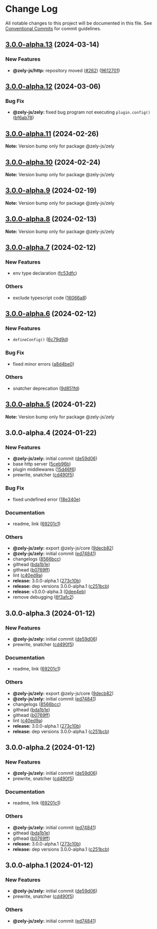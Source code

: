 # Change Log

All notable changes to this project will be documented in this file.
See [Conventional Commits](https://conventionalcommits.org) for commit guidelines.

## [3.0.0-alpha.13](https://github.com/zely-js/zely/compare/v3.0.0-alpha.12...v3.0.0-alpha.13) (2024-03-14)


### New Features

* **@zely-js/http:** repository moved ([#262](https://github.com/zely-js/zely/issues/262)) ([9612701](https://github.com/zely-js/zely/commit/9612701550fc894173bf32033bfebd97c8ab7e0f))




## [3.0.0-alpha.12](https://github.com/zely-js/zely/compare/v3.0.0-alpha.11...v3.0.0-alpha.12) (2024-03-06)


### Bug Fix

* **@zely-js/zely:** fixed bug program not executing `plugin.config()` ([bf6ab78](https://github.com/zely-js/zely/commit/bf6ab7824d3e3b99721c3141c6b5d34ccb565b7a))



## [3.0.0-alpha.11](https://github.com/zely-js/zely/compare/v3.0.0-alpha.10...v3.0.0-alpha.11) (2024-02-26)

**Note:** Version bump only for package @zely-js/zely





## [3.0.0-alpha.10](https://github.com/zely-js/zely/compare/v3.0.0-alpha.9...v3.0.0-alpha.10) (2024-02-24)

**Note:** Version bump only for package @zely-js/zely





## [3.0.0-alpha.9](https://github.com/zely-js/zely/compare/v3.0.0-alpha.8...v3.0.0-alpha.9) (2024-02-19)

**Note:** Version bump only for package @zely-js/zely





## [3.0.0-alpha.8](https://github.com/zely-js/zely/compare/v3.0.0-alpha.7...v3.0.0-alpha.8) (2024-02-13)

**Note:** Version bump only for package @zely-js/zely





## [3.0.0-alpha.7](https://github.com/zely-js/zely/compare/v3.0.0-alpha.6...v3.0.0-alpha.7) (2024-02-12)


### New Features

* env type declaration ([fc53dfc](https://github.com/zely-js/zely/commit/fc53dfce6136ae5604cd0534ac6a7938e7212926))


### Others

* exclude typescript code ([16066a8](https://github.com/zely-js/zely/commit/16066a818532a7f6882fe18d78cf6ae552c0b20b))



## [3.0.0-alpha.6](https://github.com/zely-js/zely/compare/v3.0.0-alpha.5...v3.0.0-alpha.6) (2024-02-12)


### New Features

* `defineConfig()` ([6c79d9d](https://github.com/zely-js/zely/commit/6c79d9d387534fb4b6e1843ff10392b11b3bd222))


### Bug Fix

* fixed minor errors ([a8d4be0](https://github.com/zely-js/zely/commit/a8d4be09f788cbade054bb9e4dc4678c4cbf59e5))


### Others

* snatcher deprecation ([9d851fd](https://github.com/zely-js/zely/commit/9d851fd8852da169b2cb9efdae012fc4dbeb9063))



## [3.0.0-alpha.5](https://github.com/zely-js/zely/compare/v3.0.0-alpha.4...v3.0.0-alpha.5) (2024-01-22)

**Note:** Version bump only for package @zely-js/zely





## 3.0.0-alpha.4 (2024-01-22)


### New Features

* **@zely-js/zely:** initial commit ([de59d06](https://github.com/zely-js/zely/commit/de59d06ad19feb88e83ca518dd9913449bb01079))
* base http server ([5ceb96b](https://github.com/zely-js/zely/commit/5ceb96b586beeefc3b8cdac90d2dcd46fc349384))
* plugin middlewares ([15d46f6](https://github.com/zely-js/zely/commit/15d46f6cecec3c7a2c8bc72a5bbbbd3132196d12))
* prewrite, snatcher ([cd490f5](https://github.com/zely-js/zely/commit/cd490f58ca73904c6663b7c384681c24fc67c016))


### Bug Fix

* fixed undefined error ([18e340e](https://github.com/zely-js/zely/commit/18e340ea27d738b50d045fa4942d8d59f6ef5a63))


### Documentation

* readme, link ([69201c1](https://github.com/zely-js/zely/commit/69201c1ad67fb0d57dc1e58ccaa7fa56f75d889a))


### Others

* **@zely-js/zely:** export @zely-js/core ([9decb82](https://github.com/zely-js/zely/commit/9decb82d73428e5e9e86355ce3fc9573f9fdb322))
* **@zely-js/zely:** initial commit ([ed74841](https://github.com/zely-js/zely/commit/ed74841e92d3aa4f4205a243e6c9af8df8dd37d4))
* changelogs ([8566bcc](https://github.com/zely-js/zely/commit/8566bccb98316070b7681605f2b7038e889be0fe))
* githead ([bda1b1e](https://github.com/zely-js/zely/commit/bda1b1e1f9af347a763216e7d7ced5cf6e7315e8))
* githead ([b0769ff](https://github.com/zely-js/zely/commit/b0769ffaf7d5d37dc2be3fcd86ddafab7a349cd6))
* lint ([c40ed9a](https://github.com/zely-js/zely/commit/c40ed9abd79c37e9c3e2eee9255de951898e73f0))
* **release:** 3.0.0-alpha.1 ([273c10b](https://github.com/zely-js/zely/commit/273c10bbbf98dd23ed5a15bb177f9e45e3621888))
* **release:** dep versions 3.0.0-alpha.1 ([c251bcb](https://github.com/zely-js/zely/commit/c251bcb5681b8479562ae3598f0e4329a5b4c88c))
* **release:** v3.0.0-alpha.3 ([0dee4eb](https://github.com/zely-js/zely/commit/0dee4ebaf38aac55cf544a6c4e4b197b93d9acaa))
* remove debugging ([6f3afc2](https://github.com/zely-js/zely/commit/6f3afc20c2a444d7dfb1d156d5cb3f94ada1f821))



## 3.0.0-alpha.3 (2024-01-12)


### New Features

* **@zely-js/zely:** initial commit ([de59d06](https://github.com/zely-js/zely/commit/de59d06ad19feb88e83ca518dd9913449bb01079))
* prewrite, snatcher ([cd490f5](https://github.com/zely-js/zely/commit/cd490f58ca73904c6663b7c384681c24fc67c016))


### Documentation

* readme, link ([69201c1](https://github.com/zely-js/zely/commit/69201c1ad67fb0d57dc1e58ccaa7fa56f75d889a))


### Others

* **@zely-js/zely:** export @zely-js/core ([9decb82](https://github.com/zely-js/zely/commit/9decb82d73428e5e9e86355ce3fc9573f9fdb322))
* **@zely-js/zely:** initial commit ([ed74841](https://github.com/zely-js/zely/commit/ed74841e92d3aa4f4205a243e6c9af8df8dd37d4))
* changelogs ([8566bcc](https://github.com/zely-js/zely/commit/8566bccb98316070b7681605f2b7038e889be0fe))
* githead ([bda1b1e](https://github.com/zely-js/zely/commit/bda1b1e1f9af347a763216e7d7ced5cf6e7315e8))
* githead ([b0769ff](https://github.com/zely-js/zely/commit/b0769ffaf7d5d37dc2be3fcd86ddafab7a349cd6))
* lint ([c40ed9a](https://github.com/zely-js/zely/commit/c40ed9abd79c37e9c3e2eee9255de951898e73f0))
* **release:** 3.0.0-alpha.1 ([273c10b](https://github.com/zely-js/zely/commit/273c10bbbf98dd23ed5a15bb177f9e45e3621888))
* **release:** dep versions 3.0.0-alpha.1 ([c251bcb](https://github.com/zely-js/zely/commit/c251bcb5681b8479562ae3598f0e4329a5b4c88c))



## 3.0.0-alpha.2 (2024-01-12)


### New Features

* **@zely-js/zely:** initial commit ([de59d06](https://github.com/zely-js/zely/commit/de59d06ad19feb88e83ca518dd9913449bb01079))
* prewrite, snatcher ([cd490f5](https://github.com/zely-js/zely/commit/cd490f58ca73904c6663b7c384681c24fc67c016))


### Documentation

* readme, link ([69201c1](https://github.com/zely-js/zely/commit/69201c1ad67fb0d57dc1e58ccaa7fa56f75d889a))


### Others

* **@zely-js/zely:** initial commit ([ed74841](https://github.com/zely-js/zely/commit/ed74841e92d3aa4f4205a243e6c9af8df8dd37d4))
* githead ([bda1b1e](https://github.com/zely-js/zely/commit/bda1b1e1f9af347a763216e7d7ced5cf6e7315e8))
* githead ([b0769ff](https://github.com/zely-js/zely/commit/b0769ffaf7d5d37dc2be3fcd86ddafab7a349cd6))
* **release:** 3.0.0-alpha.1 ([273c10b](https://github.com/zely-js/zely/commit/273c10bbbf98dd23ed5a15bb177f9e45e3621888))
* **release:** dep versions 3.0.0-alpha.1 ([c251bcb](https://github.com/zely-js/zely/commit/c251bcb5681b8479562ae3598f0e4329a5b4c88c))



## 3.0.0-alpha.1 (2024-01-12)


### New Features

* **@zely-js/zely:** initial commit ([de59d06](https://github.com/zely-js/zely/commit/de59d06ad19feb88e83ca518dd9913449bb01079))
* prewrite, snatcher ([cd490f5](https://github.com/zely-js/zely/commit/cd490f58ca73904c6663b7c384681c24fc67c016))


### Others

* **@zely-js/zely:** initial commit ([ed74841](https://github.com/zely-js/zely/commit/ed74841e92d3aa4f4205a243e6c9af8df8dd37d4))
